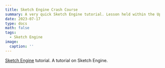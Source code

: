 ```yaml
---
title: Sketch Engine Crash Course
summary: A very quick Sketch Engine tutorial. Lesson held within the UpSkills' project summer school at the Petnica Science Center (PSC), Serbia.
date: 2023-07-17
type: docs
math: false
tags:
  - Sketch Engine
image:
  caption: ''
---
```


[Sketch Engine](https://www.sketchengine.eu/) tutorial. A tutorial on Sketch Engine.
